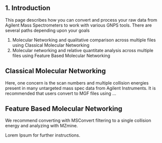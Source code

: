 ## 1. Introduction

This page describes how you can convert and process your raw data from Agilent Mass Spectrometers to work with various GNPS tools. There are several paths depending upon your goals

1. Molecular Networking and qualitative comparison across multiple files using Classical Molecular Networking
1. Molecular networking and relative quantitate analysis across multiple files using Feature Based Molecular Networking

## Classical Molecular Networking

Here, one concern is the scan numbers and multiple collision energies present in many untargeted mass spec data from Agilent Instruments. It is recommended that users convert to MGF files using ...


## Feature Based Molecular Networking

We recommend converting with MSConvert filtering to a single collision energy and analyzing with MZmine. 

Lorem Ipsum for further instructions. 